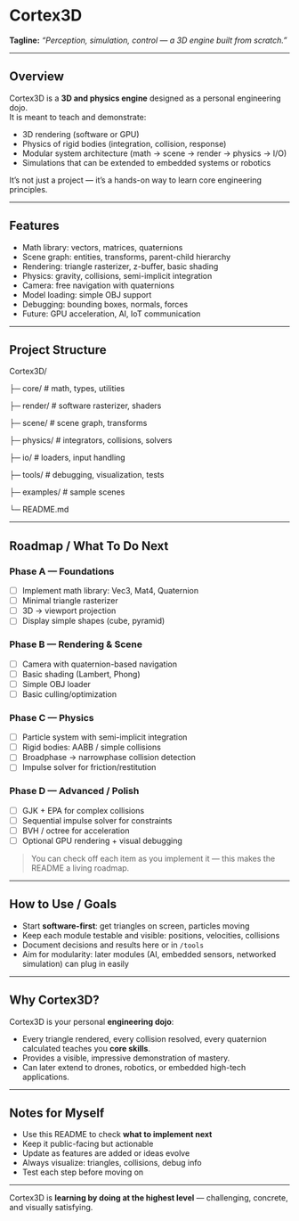 # Cortex3D

**Tagline:** *“Perception, simulation, control — a 3D engine built from scratch.”*

---

## Overview

Cortex3D is a **3D and physics engine** designed as a personal engineering dojo.  
It is meant to teach and demonstrate:

- 3D rendering (software or GPU)  
- Physics of rigid bodies (integration, collision, response)  
- Modular system architecture (math → scene → render → physics → I/O)  
- Simulations that can be extended to embedded systems or robotics  

It’s not just a project — it’s a hands-on way to learn core engineering principles.

---

## Features

- Math library: vectors, matrices, quaternions  
- Scene graph: entities, transforms, parent-child hierarchy  
- Rendering: triangle rasterizer, z-buffer, basic shading  
- Physics: gravity, collisions, semi-implicit integration  
- Camera: free navigation with quaternions  
- Model loading: simple OBJ support  
- Debugging: bounding boxes, normals, forces  
- Future: GPU acceleration, AI, IoT communication  

---

## Project Structure

Cortex3D/

├─ core/          # math, types, utilities

├─ render/        # software rasterizer, shaders

├─ scene/         # scene graph, transforms

├─ physics/       # integrators, collisions, solvers

├─ io/            # loaders, input handling

├─ tools/         # debugging, visualization, tests

├─ examples/      # sample scenes

└─ README.md

---

## Roadmap / What To Do Next

### Phase A — Foundations
- [ ] Implement math library: Vec3, Mat4, Quaternion  
- [ ] Minimal triangle rasterizer  
- [ ] 3D → viewport projection  
- [ ] Display simple shapes (cube, pyramid)

### Phase B — Rendering & Scene
- [ ] Camera with quaternion-based navigation  
- [ ] Basic shading (Lambert, Phong)  
- [ ] Simple OBJ loader  
- [ ] Basic culling/optimization

### Phase C — Physics
- [ ] Particle system with semi-implicit integration  
- [ ] Rigid bodies: AABB / simple collisions  
- [ ] Broadphase → narrowphase collision detection  
- [ ] Impulse solver for friction/restitution

### Phase D — Advanced / Polish
- [ ] GJK + EPA for complex collisions  
- [ ] Sequential impulse solver for constraints  
- [ ] BVH / octree for acceleration  
- [ ] Optional GPU rendering + visual debugging  

> You can check off each item as you implement it — this makes the README a living roadmap.

---

## How to Use / Goals

- Start **software-first**: get triangles on screen, particles moving  
- Keep each module testable and visible: positions, velocities, collisions  
- Document decisions and results here or in `/tools`  
- Aim for modularity: later modules (AI, embedded sensors, networked simulation) can plug in easily  

---

## Why Cortex3D?

Cortex3D is your personal **engineering dojo**:

- Every triangle rendered, every collision resolved, every quaternion calculated teaches you **core skills**.  
- Provides a visible, impressive demonstration of mastery.  
- Can later extend to drones, robotics, or embedded high-tech applications.  

---

## Notes for Myself

- Use this README to check **what to implement next**  
- Keep it public-facing but actionable  
- Update as features are added or ideas evolve  
- Always visualize: triangles, collisions, debug info  
- Test each step before moving on  

---

Cortex3D is **learning by doing at the highest level** — challenging, concrete, and visually satisfying.